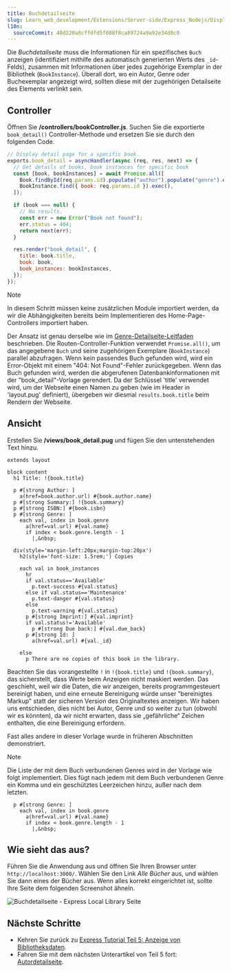 ```yaml
---
title: Buchdetailseite
slug: Learn_web_development/Extensions/Server-side/Express_Nodejs/Displaying_data/Book_detail_page
l10n:
  sourceCommit: 48d220a8cffdfd5f088f8ca89724a9a92e34d8c0
---
```


Die _Buchdetailseite_ muss die Informationen für ein spezifisches `Buch` anzeigen (identifiziert mithilfe des automatisch generierten Werts des `_id`-Felds), zusammen mit Informationen über jedes zugehörige Exemplar in der Bibliothek (`BookInstance`). Überall dort, wo ein Autor, Genre oder Buchexemplar angezeigt wird, sollten diese mit der zugehörigen Detailseite des Elements verlinkt sein.

## Controller

Öffnen Sie **/controllers/bookController.js**. Suchen Sie die exportierte `book_detail()` Controller-Methode und ersetzen Sie sie durch den folgenden Code.

```js
// Display detail page for a specific book.
exports.book_detail = asyncHandler(async (req, res, next) => {
  // Get details of books, book instances for specific book
  const [book, bookInstances] = await Promise.all([
    Book.findById(req.params.id).populate("author").populate("genre").exec(),
    BookInstance.find({ book: req.params.id }).exec(),
  ]);

  if (book === null) {
    // No results.
    const err = new Error("Book not found");
    err.status = 404;
    return next(err);
  }

  res.render("book_detail", {
    title: book.title,
    book: book,
    book_instances: bookInstances,
  });
});
```

> [!NOTE]
> In diesem Schritt müssen keine zusätzlichen Module importiert werden, da wir die Abhängigkeiten bereits beim Implementieren des Home-Page-Controllers importiert haben.

Der Ansatz ist genau derselbe wie im [Genre-Detailseite-Leitfaden](/de/docs/Learn_web_development/Extensions/Server-side/Express_Nodejs/Displaying_data/Genre_detail_page) beschrieben. Die Routen-Controller-Funktion verwendet `Promise.all()`, um das angegebene `Buch` und seine zugehörigen Exemplare (`BookInstance`) parallel abzufragen. Wenn kein passendes Buch gefunden wird, wird ein Error-Objekt mit einem "404: Not Found"-Fehler zurückgegeben. Wenn das Buch gefunden wird, werden die abgerufenen Datenbankinformationen mit der "book_detail"-Vorlage gerendert. Da der Schlüssel 'title' verwendet wird, um der Webseite einen Namen zu geben (wie im Header in 'layout.pug' definiert), übergeben wir diesmal `results.book.title` beim Rendern der Webseite.

## Ansicht

Erstellen Sie **/views/book_detail.pug** und fügen Sie den untenstehenden Text hinzu.

```pug
extends layout

block content
  h1 Title: !{book.title}

  p #[strong Author: ]
    a(href=book.author.url) #{book.author.name}
  p #[strong Summary:] !{book.summary}
  p #[strong ISBN:] #{book.isbn}
  p #[strong Genre: ]
    each val, index in book.genre
      a(href=val.url) #{val.name}
      if index < book.genre.length - 1
        |,&nbsp;

  div(style='margin-left:20px;margin-top:20px')
    h2(style='font-size: 1.5rem;') Copies

    each val in book_instances
      hr
      if val.status=='Available'
        p.text-success #{val.status}
      else if val.status=='Maintenance'
        p.text-danger #{val.status}
      else
        p.text-warning #{val.status}
      p #[strong Imprint:] #{val.imprint}
      if val.status!='Available'
        p #[strong Due back:] #{val.due_back}
      p #[strong Id: ]
        a(href=val.url) #{val._id}

    else
      p There are no copies of this book in the library.
```

Beachten Sie das vorangestellte `!` in `!{book.title}` und `!{book.summary}`, das sicherstellt, dass Werte beim Anzeigen nicht maskiert werden. Das geschieht, weil wir die Daten, die wir anzeigen, bereits programmgesteuert bereinigt haben, und eine erneute Bereinigung würde unser "bereinigtes Markup" statt der sicheren Version des Originaltextes anzeigen. Wir haben uns entschieden, dies nicht bei Autor, Genre und so weiter zu tun (obwohl wir es könnten), da wir nicht erwarten, dass sie „gefährliche“ Zeichen enthalten, die eine Bereinigung erfordern.

Fast alles andere in dieser Vorlage wurde in früheren Abschnitten demonstriert.

> [!NOTE]
> Die Liste der mit dem Buch verbundenen Genres wird in der Vorlage wie folgt implementiert. Dies fügt nach jedem mit dem Buch verbundenen Genre ein Komma und ein geschütztes Leerzeichen hinzu, außer nach dem letzten.
>
> ```pug
>   p #[strong Genre: ]
>     each val, index in book.genre
>       a(href=val.url) #{val.name}
>       if index < book.genre.length - 1
>         |,&nbsp;
> ```

## Wie sieht das aus?

Führen Sie die Anwendung aus und öffnen Sie Ihren Browser unter `http://localhost:3000/`. Wählen Sie den Link _Alle Bücher_ aus, und wählen Sie dann eines der Bücher aus. Wenn alles korrekt eingerichtet ist, sollte Ihre Seite dem folgenden Screenshot ähneln.

![Buchdetailseite - Express Local Library Seite](locallibary_express_book_detail.png)

## Nächste Schritte

- Kehren Sie zurück zu [Express Tutorial Teil 5: Anzeige von Bibliotheksdaten](/de/docs/Learn_web_development/Extensions/Server-side/Express_Nodejs/Displaying_data).
- Fahren Sie mit dem nächsten Unterartikel von Teil 5 fort: [Autordetailseite](/de/docs/Learn_web_development/Extensions/Server-side/Express_Nodejs/Displaying_data/Author_detail_page).
